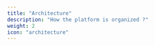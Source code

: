 ```yaml
---
title: "Architecture"
description: "How the platform is organized ?"
weight: 2
icon: "architecture"
---
```

